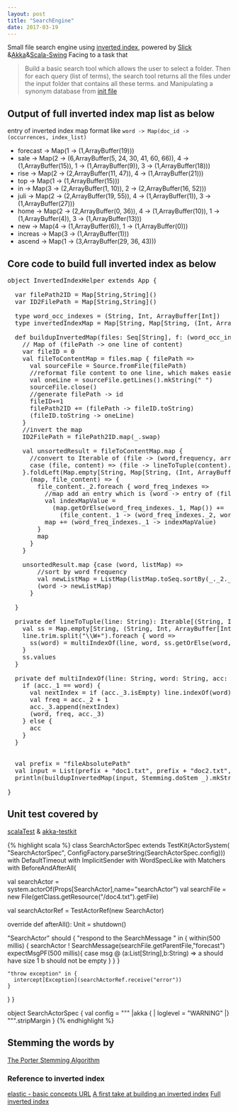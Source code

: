 ```yaml
---
layout: post
title: "SearchEngine"
date: 2017-03-19
---
```


Small file search engine using [inverted index](https://en.wikipedia.org/wiki/Inverted_index), powered by [Slick](http://slick.lightbend.com/ "Funcitonal Relational Mapping") &amp;[Akka](http://akka.io/ "toolkit to build highly concurrent app")&amp;[Scala-Swing](https://github.com/scala/scala-swing)
Facing to a task that

>Build a basic search tool which allows the user to select a folder. Then for each query (list of
 terms), the search tool returns all the files under the input folder that contains all these terms.
 and Manipulating a synonym database from [init file](https://app.box.com/s/lvpm0aniqk09xucv41ojyde17nvhmcl6)

## Output of full inverted index map list as below

entry of inverted index map format like `word -> Map(doc_id -> (occurrences, index_list)`

* forecast -> Map(1 -> (1,ArrayBuffer(19)))
* sale -> Map(2 -> (6,ArrayBuffer(5, 24, 30, 41, 60, 66)), 4 -> (1,ArrayBuffer(15)), 1 -> (1,ArrayBuffer(9)), 3 -> (1,ArrayBuffer(18)))
* rise -> Map(2 -> (2,ArrayBuffer(11, 47)), 4 -> (1,ArrayBuffer(21)))
* top -> Map(1 -> (1,ArrayBuffer(15)))
* in -> Map(3 -> (2,ArrayBuffer(1, 10)), 2 -> (2,ArrayBuffer(16, 52)))
* juli -> Map(2 -> (2,ArrayBuffer(19, 55)), 4 -> (1,ArrayBuffer(1)), 3 -> (1,ArrayBuffer(27)))
* home -> Map(2 -> (2,ArrayBuffer(0, 36)), 4 -> (1,ArrayBuffer(10)), 1 -> (1,ArrayBuffer(4)), 3 -> (1,ArrayBuffer(13)))
* new -> Map(4 -> (1,ArrayBuffer(6)), 1 -> (1,ArrayBuffer(0)))
* increas -> Map(3 -> (1,ArrayBuffer(1)))
* ascend -> Map(1 -> (3,ArrayBuffer(29, 36, 43)))

## Core code to build full inverted index as below


<pre class="prettyprint lang-scala">
object InvertedIndexHelper extends App {

  var filePath2ID = Map[String,String]()
  var ID2FilePath = Map[String,String]()
  
  type word_occ_indexes = (String, Int, ArrayBuffer[Int])
  type invertedIndexMap = Map[String, Map[String, (Int, ArrayBuffer[Int])]]

  def buildupInvertedMap(files: Seq[String], f: (word_occ_indexes) => (word_occ_indexes)) = {
    // Map of (filePath -> one line of content)
    var fileID = 0
    val fileToContentMap = files.map { filePath =>
      val sourceFile = Source.fromFile(filePath)
      //reformat file content to one line, which makes easier to count word indexes
      val oneLine = sourceFile.getLines().mkString(" ") 
      sourceFile.close()
      //generate filePath -> id
      fileID+=1
      filePath2ID += (filePath -> fileID.toString)
      (fileID.toString -> oneLine)
    }
    //invert the map
    ID2FilePath = filePath2ID.map(_.swap)

    val unsortedResult = fileToContentMap.map {
      //convert to Iterable of (file -> (word,frequency, array of index))
      case (file, content) => (file -> lineToTuple(content).map(f(_)))
    }.foldLeft(Map.empty[String, Map[String, (Int, ArrayBuffer[Int])]]) {
      (map, file_content) => {
        file_content._2.foreach { word_freq_indexes =>
          //map add an entry which is (word -> entry of (filePath -> (frequency, Array of index)))
          val indexMapValue = 
            (map.getOrElse(word_freq_indexes._1, Map()) += 
              (file_content._1 -> (word_freq_indexes._2, word_freq_indexes._3)))
          map += (word_freq_indexes._1 -> indexMapValue)
        }
        map
      }
    }

    unsortedResult.map {case (word, listMap) =>
        //sort by word frequency
        val newListMap = ListMap(listMap.toSeq.sortBy(_._2._1): _*)
        (word -> newListMap)
      }

  }

  private def lineToTuple(line: String): Iterable[(String, Int, ArrayBuffer[Int])] = {
    val ss = Map.empty[String, (String, Int, ArrayBuffer[Int])]
    line.trim.split("\\W+").foreach { word =>
      ss(word) = multiIndexOf(line, word, ss.getOrElse(word, (word, 0, ArrayBuffer[Int]())))
    }
    ss.values
  }

  private def multiIndexOf(line: String, word: String, acc: (String, Int, ArrayBuffer[Int])) = {
    if (acc._1 == word) {
      val nextIndex = if (acc._3.isEmpty) line.indexOf(word) else line.indexOf(word, acc._3.last + word.size)
      val freq = acc._2 + 1
      acc._3.append(nextIndex)
      (word, freq, acc._3)
    } else {
      acc
    }
  }


  val prefix = "fileAbsolutePath"
  val input = List(prefix + "doc1.txt", prefix + "doc2.txt", prefix + "doc3.txt", prefix + "doc4.txt")
  println(buildupInvertedMap(input, Stemming.doStem _).mkString("\n"))

}
</pre>

## Unit test covered by 
[scalaTest](http://www.scalatest.org/) & [akka-testkit](http://doc.akka.io/docs/akka/current/scala/testing.html)

{% highlight scala %}
class SearchActorSpec extends TestKit(ActorSystem(
  "SearchActorSpec",
  ConfigFactory.parseString(SearchActorSpec.config)))
  with DefaultTimeout with ImplicitSender
  with WordSpecLike with Matchers with BeforeAndAfterAll{

  val searchActor = system.actorOf(Props[SearchActor],name="searchActor")
  val searchFile = new File(getClass.getResource("/doc4.txt").getFile)

  val searchActorRef = TestActorRef(new SearchActor)

  override def afterAll(): Unit = shutdown()

  "SearchActor" should {
    "respond to the SearchMessage " in {
      within(500 millis) {
        searchActor ! SearchMessage(searchFile.getParentFile,"forecast")
        expectMsgPF(500 millis){
          case msg @ (a:List[String],b:String) =>
            a should have size 1
            b should not be empty
        }
      }
    }

    "throw exception" in {
      intercept[Exception](searchActorRef.receive("error"))
    }
  }
}


object SearchActorSpec {
  val config =
    """
      |akka {
      |   loglevel = "WARNING"
      |}
    """.stripMargin
}
{% endhighlight %}

## Stemming the words by 
[The Porter Stemming Algorithm](https://tartarus.org/martin/PorterStemmer/)

### Reference to inverted index
[elastic - basic concepts URL](https://www.elastic.co/guide/en/elasticsearch/guide/current/inverted-index.html)
[A first take at building an inverted index](https://learning.wintec.ac.nz/mod/url/view.php?id=552404)
[Full inverted index](https://learning.wintec.ac.nz/mod/url/view.php?id=552405)
